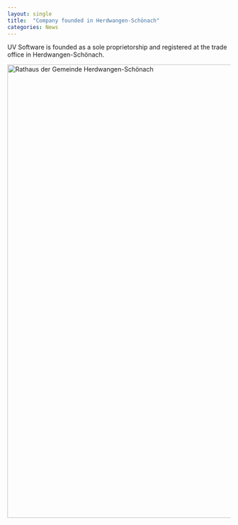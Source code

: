```yaml
---
layout: single
title:  "Company founded in Herdwangen-Schönach"
categories: News
---
```

UV Software is founded as a sole proprietorship and registered at the trade office in Herdwangen-Schönach.

<a title="CrazyD, CC BY-SA 3.0 DE &lt;https://creativecommons.org/licenses/by-sa/3.0/de/deed.en&gt;, via Wikimedia Commons" href="https://commons.wikimedia.org/wiki/File:Rathaus_der_Gemeinde_Herdwangen-Sch%C3%B6nach.jpg"><img width="1024" alt="Rathaus der Gemeinde Herdwangen-Schönach" src="https://upload.wikimedia.org/wikipedia/commons/thumb/9/9d/Rathaus_der_Gemeinde_Herdwangen-Sch%C3%B6nach.jpg/1024px-Rathaus_der_Gemeinde_Herdwangen-Sch%C3%B6nach.jpg"></a>
